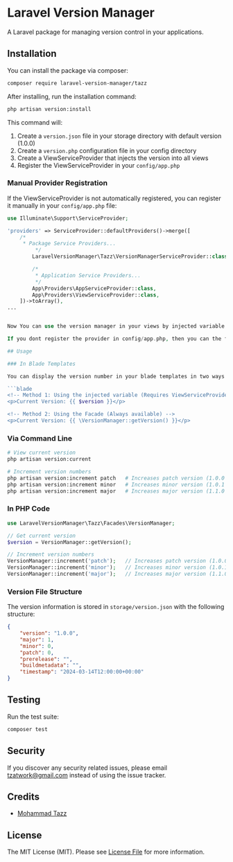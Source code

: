 # Laravel Version Manager

A Laravel package for managing version control in your applications.

## Installation

You can install the package via composer:

```bash
composer require laravel-version-manager/tazz
```

After installing, run the installation command:

```bash
php artisan version:install
```

This command will:
1. Create a `version.json` file in your storage directory with default version (1.0.0)
2. Create a `version.php` configuration file in your config directory
3. Create a ViewServiceProvider that injects the version into all views
4. Register the ViewServiceProvider in your `config/app.php`

### Manual Provider Registration

If the ViewServiceProvider is not automatically registered, you can register it manually in your `config/app.php` file:

```php
use Illuminate\Support\ServiceProvider;

'providers' => ServiceProvider::defaultProviders()->merge([
    /*
     * Package Service Providers...
         */
        LaravelVersionManager\Tazz\VersionManagerServiceProvider::class,

        /*
         * Application Service Providers...
         */
        App\Providers\AppServiceProvider::class,
        App\Providers\ViewServiceProvider::class,
    ])->toArray(),
...


Now You can use the version manager in your views by injected variable.

If you dont register the provider in config/app.php, then you can the facade directly.

## Usage

### In Blade Templates

You can display the version number in your blade templates in two ways:

```blade
<!-- Method 1: Using the injected variable (Requires ViewServiceProvider) -->
<p>Current Version: {{ $version }}</p>

<!-- Method 2: Using the Facade (Always available) -->
<p>Current Version: {{ \VersionManager::getVersion() }}</p>
```

### Via Command Line

```bash
# View current version
php artisan version:current

# Increment version numbers
php artisan version:increment patch   # Increases patch version (1.0.0 -> 1.0.1)
php artisan version:increment minor   # Increases minor version (1.0.1 -> 1.1.0)
php artisan version:increment major   # Increases major version (1.1.0 -> 2.0.0)
```

### In PHP Code

```php
use LaravelVersionManager\Tazz\Facades\VersionManager;

// Get current version
$version = VersionManager::getVersion();

// Increment version numbers
VersionManager::increment('patch');   // Increases patch version (1.0.0 -> 1.0.1)
VersionManager::increment('minor');   // Increases minor version (1.0.1 -> 1.1.0)
VersionManager::increment('major');   // Increases major version (1.1.0 -> 2.0.0)
```

### Version File Structure

The version information is stored in `storage/version.json` with the following structure:

```json
{
    "version": "1.0.0",
    "major": 1,
    "minor": 0,
    "patch": 0,
    "prerelease": "",
    "buildmetadata": "",
    "timestamp": "2024-03-14T12:00:00+00:00"
}
```

## Testing

Run the test suite:

```bash
composer test
```



## Security

If you discover any security related issues, please email tzatwork@gmail.com instead of using the issue tracker.

## Credits

- [Mohammad Tazz](https://github.com/tazztz)


## License

The MIT License (MIT). Please see [License File](LICENSE) for more information. 

